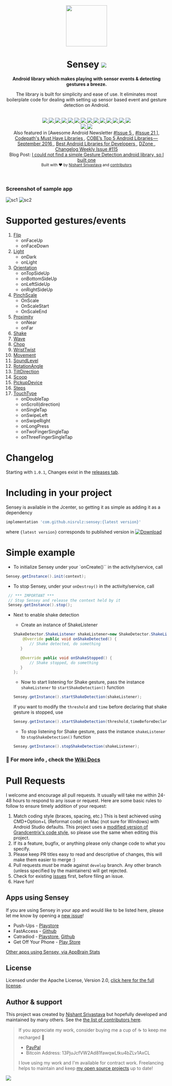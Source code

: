 <div align="center">
  <img src="/img/logo_color.png" height="128" />
</div>

<h1 align="center">Sensey <a href="https://twitter.com/intent/tweet?text=Sensey%3A%20Android%20library%20which%20makes%20playing%20with%20sensor%20events%20%26%20detecting%20gestures%20a%20breeze%F0%9F%98%8E&url=https://github.com/nisrulz/sensey&via=nisrulz&hashtags=AndroidDev">
        <img src="https://img.shields.io/twitter/url/http/shields.io.svg?style=social"/>
    </a></h1>

<div align="center">
  <strong>Android library which makes playing with sensor events & detecting gestures a breeze.</strong>
  <p>The library is built for simplicity and ease of use. It eliminates most boilerplate code for dealing with setting up sensor based event and gesture detection on Android.</p>
</div>
<br/>
<div align="center">
    <!-- Bintray -->
    <a href="https://bintray.com/nisrulz/maven/com.github.nisrulz%3Asensey/_latestVersion">
        <img src="https://api.bintray.com/packages/nisrulz/maven/com.github.nisrulz%3Asensey/images/download.svg"/>
    </a>
    <!-- API -->
    <a href="https://android-arsenal.com/api?level=14">
        <img src="https://img.shields.io/badge/API-14%2B-orange.svg?style=flat"/>
    </a>
    <!-- Android Arsenal -->
    <a href="https://android-arsenal.com/details/1/3550">
        <img src="https://img.shields.io/badge/Android%20Arsenal-Sensey-green.svg?style=true"/>
    </a>
    <!-- Android Sweets -->
    <a href="https://androidsweets.ongoodbits.com/2016/05/26/issue-20">
        <img src="https://img.shields.io/badge/AndroidSweets-%2320-ff69b4.svg"/>
    </a>
    <!-- Android Dev Digest -->
    <a href="https://www.androiddevdigest.com/digest-100/">
        <img src="https://img.shields.io/badge/AndroidDev%20Digest-%23100-blue.svg"/>
    </a>
    <!-- Android Dev Digest -->
    <a href="https://www.androiddevdigest.com/digest-131/">
        <img src="https://img.shields.io/badge/AndroidDev%20Digest-%23131-blue.svg"/>
    </a>
    <!-- Android Weekly -->
    <a href="http://androidweekly.net/issues/issue-209">
        <img src="https://img.shields.io/badge/Android%20Weekly-%23209-blue.svg"/>
    </a>
    <!-- Android Weekly -->
    <a href="http://androidweekly.net/issues/issue-245">
        <img src="https://img.shields.io/badge/Android%20Weekly-%23245-blue.svg"/>
    </a>
    <!-- Awesome Android -->
    <a href="https://snowdream.github.io/awesome-android/Other.html#Gesture">
        <img src="https://cdn.rawgit.com/sindresorhus/awesome/d7305f38d29fed78fa85652e3a63e154dd8e8829/media/badge.svg"/>
    </a>
    <!-- GitHub stars -->
    <a href="https://github.com/nisrulz/sensey">
        <img src="https://img.shields.io/github/stars/nisrulz/sensey.svg?style=social&label=Star"/>
    </a>
    <!-- GitHub forks -->
    <a href="https://github.com/nisrulz/sensey/fork">
        <img src="hhttps://img.shields.io/github/forks/nisrulz/sensey.svg?style=social&label=Fork"/>
    </a>
    <!-- GitHub watchers -->
    <a href="https://github.com/nisrulz/sensey">
        <img src="https://img.shields.io/github/watchers/nisrulz/sensey.svg?style=social&label=Watch"/>
    </a>
    <!-- Say Thanks! -->
    <a href="https://saythanks.io/to/nisrulz">
        <img src="https://img.shields.io/badge/Say%20Thanks-!-1EAEDB.svg"/>
    </a>
    <a href="https://www.paypal.me/nisrulz/5">
        <img src="https://img.shields.io/badge/$-donate-ff69b4.svg?maxAge=2592000&amp;style=flat">
    </a>
    <br/>
     <!-- GitHub followers -->
    <a href="https://github.com/nisrulz/sensey">
        <img src="https://img.shields.io/github/followers/nisrulz.svg?style=social&label=Follow%20@nisrulz"/>
    </a>
    <!-- Twitter Follow -->
    <a href="https://twitter.com/nisrulz">
        <img src="https://img.shields.io/twitter/follow/nisrulz.svg?style=social"/>
    </a>
</div>

<div align="center">
    Also featured in [Awesome Android Newsletter
    <a href="https://android.libhunt.com/newsletter/5">
         #Issue 5
    </a>, 
    <a href="https://android.libhunt.com/newsletter/21">
         #Issue 21
    </a>],
    <a href="https://github.com/codepath/android_guides/wiki/Must-Have-libraries#convenience">
         Codepath's Must Have Libraries
    </a>, 
    <a href="https://medium.cobeisfresh.com/cobes-top-5-android-libraries-september-2016-883757e61bf0#.oe2lzaxyn">
         COBE’s Top 5 Android Libraries — September 2016
    </a>, 
    <a href="https://cloudrail.com/best-android-libraries-for-developers/">
         Best Android Libraries for Developers
    </a>, 
    <a href="https://dzone.com/articles/this-week-in-mobile-may-15">
         DZone
    </a>, 
    <a href="http://email.changelog.com/t/t-310383437622D164">
        Changelog Weekly Issue #115
    </a>
</div>

<div align="center">
    Blog Post: 
    <a href="https://android.jlelse.eu/i-could-not-find-a-simple-gesture-detection-android-library-so-i-built-one-334c0a307c16#.1us4zgise">
         I could not find a simple Gesture Detection android library, so I built one
    </a>
</div>


<div align="center">
  <sub>Built with ❤︎ by
  <a href="https://twitter.com/nisrulz">Nishant Srivastava</a> and
  <a href="https://github.com/nisrulz/sensey/graphs/contributors">
    contributors
  </a>
</div>
<br/>
<br/>

### Screenshot of sample app

![sc1](img/sc1.png) ![sc2](img/sc2.png)

# Supported gestures/events

 1. [Flip](https://github.com/nisrulz/sensey/wiki/Usage#flip)
    + onFaceUp
    + onFaceDown
 1. [Light](https://github.com/nisrulz/sensey/wiki/Usage#light)
    + onDark
    + onLight
 1. [Orientation](https://github.com/nisrulz/sensey/wiki/Usage#orientation)
    + onTopSideUp
    + onBottomSideUp
    + onLeftSideUp
    + onRightSideUp
 1. [PinchScale](https://github.com/nisrulz/sensey/wiki/Usage#pinchscale)
    + OnScale
    + OnScaleStart
    + OnScaleEnd
 1. [Proximity](https://github.com/nisrulz/sensey/wiki/Usage#proximity)
    + onNear
    + onFar
 1. [Shake](https://github.com/nisrulz/sensey/wiki/Usage#shake)
 1. [Wave](https://github.com/nisrulz/sensey/wiki/Usage#wave)
 1. [Chop](https://github.com/nisrulz/sensey/wiki/Usage#chop)
 1. [WristTwist](https://github.com/nisrulz/sensey/wiki/Usage#wristtwist)
 1. [Movement](https://github.com/nisrulz/sensey/wiki/Usage#movement)
 1. [SoundLevel](https://github.com/nisrulz/sensey/wiki/Usage#soundlevel)
 1. [RotationAngle](https://github.com/nisrulz/sensey/wiki/Usage#rotationangle)
 1. [TiltDirection](https://github.com/nisrulz/sensey/wiki/Usage#tiltdirection)
 1. [Scoop](https://github.com/nisrulz/sensey/wiki/Usage#scoop)
 1. [PickupDevice](https://github.com/nisrulz/sensey/wiki/Usage#pickupdevice)
 1. [Steps](https://github.com/nisrulz/sensey/wiki/Usage#steps)
 1. [TouchType](https://github.com/nisrulz/sensey/wiki/Usage#touchtype)
    + onDoubleTap
    + onScroll(direction)
    + onSingleTap
    + onSwipeLeft
    + onSwipeRight
    + onLongPress
    + onTwoFingerSingleTap
    + onThreeFingerSingleTap


# Changelog

Starting with `1.0.1`, Changes exist in the [releases tab](https://github.com/nisrulz/sensey/releases).

# Including in your project
Sensey is available in the Jcenter, so getting it as simple as adding it as a dependency
```gradle
implementation 'com.github.nisrulz:sensey:{latest version}'
```
where `{latest version}` corresponds to published version in [ ![Download](https://api.bintray.com/packages/nisrulz/maven/com.github.nisrulz%3Asensey/images/download.svg) ](https://bintray.com/nisrulz/maven/com.github.nisrulz%3Asensey/_latestVersion)

# Simple example

+ To initialize Sensey under your `onCreate()`` in the activity/service, call
```java
Sensey.getInstance().init(context);
```

+ To stop Sensey, under your `onDestroy()` in the activity/service, call
```java
 // *** IMPORTANT ***
 // Stop Sensey and release the context held by it
 Sensey.getInstance().stop();
```

+ Next to enable shake detection 
  + Create an instance of ShakeListener
  ```java
  ShakeDetector.ShakeListener shakeListener=new ShakeDetector.ShakeListener() {
      @Override public void onShakeDetected() {
         // Shake detected, do something
     }

     @Override public void onShakeStopped() {
         // Shake stopped, do something
     }
  };
  ```
  + Now to start listening for Shake gesture, pass the instance `shakeListener` to `startShakeDetection()` function
  ```java
  Sensey.getInstance().startShakeDetection(shakeListener);
  ```
  
  If you want to modify the `threshold` and `time` before declaring that shake gesture is stopped, use
  ```java
  Sensey.getInstance().startShakeDetection(threshold,timeBeforeDeclaringShakeStopped,shakeListener);
  ```
  + To stop listening for Shake gesture, pass the instance `shakeListener` to `stopShakeDetection()` function
  ```java
  Sensey.getInstance().stopShakeDetection(shakeListener);
  ```

### :page_with_curl: For more info , check the **[Wiki Docs](https://github.com/nisrulz/sensey/wiki/Usage)**


# Pull Requests
I welcome and encourage all pull requests. It usually will take me within 24-48 hours to respond to any issue or request. Here are some basic rules to follow to ensure timely addition of your request:
  1. Match coding style (braces, spacing, etc.) This is best achieved using CMD+Option+L (Reformat code) on Mac (not sure for Windows) with Android Studio defaults. This project uses a [modified version of Grandcentrix's code style](https://github.com/nisrulz/AndroidCodeStyle/tree/nishant-config), so please use the same when editing this project.
  2. If its a feature, bugfix, or anything please only change code to what you specify.
  3. Please keep PR titles easy to read and descriptive of changes, this will make them easier to merge :)
  4. Pull requests _must_ be made against `develop` branch. Any other branch (unless specified by the maintainers) will get rejected.
  5. Check for existing [issues](https://github.com/nisrulz/sensey/issues) first, before filing an issue.  
  6. Have fun!

## Apps using Sensey
If you are using Sensey in your app and would like to be listed here, please let me know by opening a [new issue](https://github.com/nisrulz/sensey/issues/new)!

+ Push-Ups - [Playstore](https://play.google.com/store/apps/details?id=com.mk.push)
+ FastAccess - [Github](https://github.com/k0shk0sh/FastAccess)
+ Catradiod - [Playstore](https://play.google.com/store/apps/details?id=com.yopachara.catradiod), [Github](https://github.com/yopachara/Catradiod)
+ Get Off Your Phone - [Play Store](https://play.google.com/store/apps/details?id=com.nephi.getoffyourphone)

[Other apps using Sensey, via AppBrain Stats](https://www.appbrain.com/stats/libraries/details/sensey/sensey)

## License
Licensed under the Apache License, Version 2.0, [click here for the full license](/LICENSE.txt).

## Author & support
This project was created by [Nishant Srivastava](https://github.com/nisrulz/nisrulz.github.io#nishant-srivastava) but hopefully developed and maintained by many others. See the [the list of contributors here](https://github.com/nisrulz/sensey/graphs/contributors).

> If you appreciate my work, consider buying me a cup of :coffee: to keep me recharged :metal:
>  + [PayPal](https://www.paypal.me/nisrulz/5)
>  + Bitcoin Address: 13PjuJcfVW2Ad81fawqwLtku4bZLv1AxCL
>
> I love using my work and I'm available for contract work. Freelancing helps to maintain and keep [my open source projects](https://github.com/nisrulz/) up to date!

<img src="http://forthebadge.com/images/badges/built-for-android.svg" />